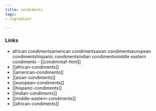 ```yaml
---
title: condiments
tags:
- ingredient

---
```



### Links

* african condimentsamerican condimentsasian condimentseuropean condimentshispanic condimentsindian condimentsmiddle eastern condiments - [[condimntaf-html]]
* [[african-condiments]]
* [[american-condiments]]
* [[asian-condiments]]
* [[european-condiments]]
* [[hispanic-condiments]]
* [[indian-condiments]]
* [[middle-eastern-condiments]]
* [[african-condiments]]
